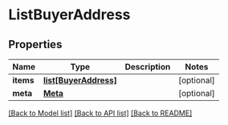# ListBuyerAddress

## Properties
Name | Type | Description | Notes
------------ | ------------- | ------------- | -------------
**items** | [**list[BuyerAddress]**](BuyerAddress.md) |  | [optional] 
**meta** | [**Meta**](Meta.md) |  | [optional] 

[[Back to Model list]](../README.md#documentation-for-models) [[Back to API list]](../README.md#documentation-for-api-endpoints) [[Back to README]](../README.md)


